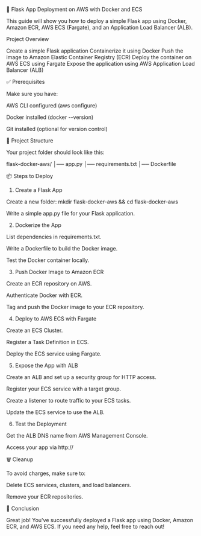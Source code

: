 🚀 Flask App Deployment on AWS with Docker and ECS

This guide will show you how to deploy a simple Flask app using Docker, Amazon ECR, AWS ECS (Fargate), and an Application Load Balancer (ALB).

Project Overview

Create a simple Flask application
Containerize it using Docker
Push the image to Amazon Elastic Container Registry (ECR)
Deploy the container on AWS ECS using Fargate
Expose the application using AWS Application Load Balancer (ALB)

✅ Prerequisites

Make sure you have:

AWS CLI configured (aws configure)

Docker installed (docker --version)

Git installed (optional for version control)

📁 Project Structure

Your project folder should look like this:

flask-docker-aws/
│── app.py
│── requirements.txt
│── Dockerfile

📦 Steps to Deploy

1. Create a Flask App

Create a new folder: mkdir flask-docker-aws && cd flask-docker-aws

Write a simple app.py file for your Flask application.

2. Dockerize the App

List dependencies in requirements.txt.

Write a Dockerfile to build the Docker image.

Test the Docker container locally.

3. Push Docker Image to Amazon ECR

Create an ECR repository on AWS.

Authenticate Docker with ECR.

Tag and push the Docker image to your ECR repository.

4. Deploy to AWS ECS with Fargate

Create an ECS Cluster.

Register a Task Definition in ECS.

Deploy the ECS service using Fargate.

5. Expose the App with ALB

Create an ALB and set up a security group for HTTP access.

Register your ECS service with a target group.

Create a listener to route traffic to your ECS tasks.

Update the ECS service to use the ALB.

6. Test the Deployment

Get the ALB DNS name from AWS Management Console.

Access your app via http://<alb-dns-name>

🗑️ Cleanup

To avoid charges, make sure to:

Delete ECS services, clusters, and load balancers.

Remove your ECR repositories.

🎉 Conclusion

Great job! You've successfully deployed a Flask app using Docker, Amazon ECR, and AWS ECS. If you need any help, feel free to reach out!
